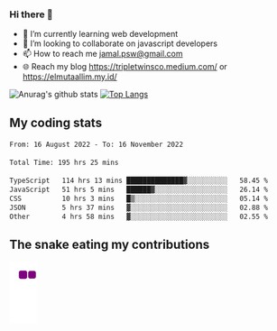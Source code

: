 ### Hi there 👋

<!--
**padepokanpenguin/padepokanpenguin** is a ✨ _special_ ✨ repository because its `README.md` (this file) appears on your GitHub profile.
-->

- 🌱 I’m currently learning  web development
- 👯 I’m looking to collaborate on javascript developers
- 📫 How to reach me jamal.psw@gmail.com
- 🌐 Reach my blog https://tripletwinsco.medium.com/ or https://elmutaallim.my.id/

![Anurag's github stats](https://github-readme-stats.vercel.app/api?username=padepokanpenguin&count_private=true&disable_animations=false&show_icons=true&theme=default)
[![Top Langs](https://github-readme-stats.vercel.app/api/top-langs/?username=padepokanpenguin&theme=default&layout=compact)](https://github.com/padepokanpenguin)

## My coding stats

<!--START_SECTION:waka-->

```text
From: 16 August 2022 - To: 16 November 2022

Total Time: 195 hrs 25 mins

TypeScript   114 hrs 13 mins ██████████████▓░░░░░░░░░░   58.45 %
JavaScript   51 hrs 5 mins   ██████▓░░░░░░░░░░░░░░░░░░   26.14 %
CSS          10 hrs 3 mins   █▒░░░░░░░░░░░░░░░░░░░░░░░   05.14 %
JSON         5 hrs 37 mins   ▓░░░░░░░░░░░░░░░░░░░░░░░░   02.88 %
Other        4 hrs 58 mins   ▓░░░░░░░░░░░░░░░░░░░░░░░░   02.55 %
```

<!--END_SECTION:waka-->


## The snake eating my contributions
![snake gif](https://github.com/padepokanpenguin/padepokanpenguin/blob/output/github-contribution-grid-snake.gif)
